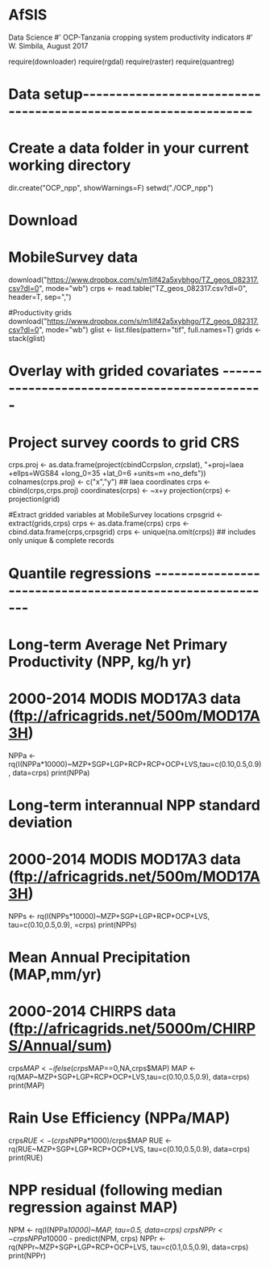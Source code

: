 # AfSIS
Data Science
#' OCP-Tanzania cropping system productivity indicators
#' W. Simbila, August 2017

require(downloader)
require(rgdal)
require(raster)
require(quantreg)

# Data setup----------------------------------------------------------------
# Create a data folder in your current working directory
dir.create("OCP_npp", showWarnings=F)
setwd("./OCP_npp")

# Download
# MobileSurvey data
download("https://www.dropbox.com/s/m1ilf42a5xybhgo/TZ_geos_082317.csv?dl=0", mode="wb")
crps <- read.table("TZ_geos_082317.csv?dl=0", header=T, sep=",")

#Productivity grids
download("https://www.dropbox.com/s/m1ilf42a5xybhgo/TZ_geos_082317.csv?dl=0", mode="wb")
glist <- list.files(pattern="tif", full.names=T)
grids <- stack(glist)

# Overlay with grided covariates ---------------------------------------------
# Project survey coords to grid CRS
crps.proj <- as.data.frame(project(cbindCcrps$lon,crps$lat), "+proj=laea +ellps=WGS84 +long_0=35 +lat_0=6 +units=m +no_defs"))
colnames(crps.proj) <- c("x","y") ## laea coordinates
crps <- cbind(crps,crps.proj)
coordinates(crps) <- ~x+y
projection(crps) <- projection(grid)

#Extract gridded variables at MobileSurvey locations
crpsgrid <- extract(grids,crps)
crps <- as.data.frame(crps)
crps <- cbind.data.frame(crps,crpsgrid)
crps <- unique(na.omit(crps)) ## includes only unique & complete records

# Quantile regressions ---------------------------------------------------------
# Long-term Average Net Primary Productivity (NPP, kg/h yr)
# 2000-2014 MODIS MOD17A3 data (ftp://africagrids.net/500m/MOD17A3H)
NPPa <- rq(I(NPPa*10000)~MZP+SGP+LGP+RCP+RCP+OCP+LVS,tau=c(0.10,0.5,0.9), data=crps)
print(NPPa)

# Long-term interannual NPP standard deviation
# 2000-2014 MODIS MOD17A3 data (ftp://africagrids.net/500m/MOD17A3H)
NPPs <- rq(I(NPPs*10000)~MZP+SGP+LGP+RCP+OCP+LVS, tau=c(0.10,0.5,0.9), =crps)
print(NPPs)

# Mean Annual Precipitation (MAP,mm/yr)
# 2000-2014 CHIRPS data (ftp://africagrids.net/5000m/CHIRPS/Annual/sum)
crps$MAP <- ifelse(crps$MAP==0,NA,crps$MAP)
MAP <- rq(MAP~MZP+SGP+LGP+RCP+OCP+LVS,tau=c(0.10,0.5,0.9), data=crps)
print(MAP)

# Rain Use Efficiency (NPPa/MAP)
crps$RUE <- (crps$NPPa*1000)/crps$MAP
RUE <- rq(RUE~MZP+SGP+LGP+RCP+OCP+LVS, tau=c(0.10,0.5,0.9), data=crps)
print(RUE)

# NPP residual (following median regression against MAP)
NPM <- rq(I(NPPa*10000)~MAP, tau=0.5, data=crps)
crps$NPPr <- crps$NPPa*10000 - predict(NPM, crps)
NPPr <- rq(NPPr~MZP+SGP+LGP+RCP+OCP+LVS, tau=c(0.1,0.5,0.9), data=crps)
print(NPPr)
